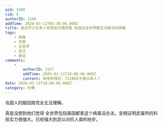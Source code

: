 ```yaml
---
aid: 3408
cid: 9
authorID: 2198
addTime: 2020-03-11T05:30:00.000Z
title: 身边不少日本人觉得武汉很厉害 制造出全世界都无法解决的病毒
tags:
    - 病毒
    - 厉害
    - 全世界
    - 武汉
    - 身边
comments:
    -
        authorID: 3157
        addTime: 2020-03-11T10:00:00.000Z
        content: 有啥奇怪的，731部队不是日本人？
date: 2020-03-11T10:00:00.000Z
category: 吐槽
---
```


岛国人的脑回路完全无法理解。

真是没想到他们觉得 全世界包括美国都拿这个病毒没办法，变相证明武毒所的科技实力很强大。已经强大到足以对抗人类的地步。
